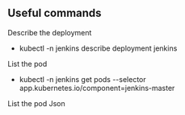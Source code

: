 ## Useful commands

Describe the deployment
* kubectl -n jenkins describe deployment jenkins

List the pod
* kubectl -n jenkins get pods --selector app.kubernetes.io/component=jenkins-master

List the pod Json

